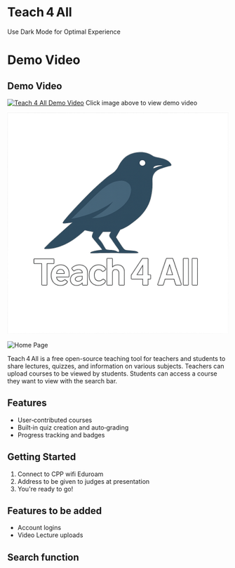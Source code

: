 # Teach 4 All
Use Dark Mode for Optimal Experience

# Demo Video

## Demo Video

[![Teach 4 All Demo Video](https://img.youtube.com/vi/CppC3Z4kbac/0.jpg)](https://youtu.be/CppC3Z4kbac)
Click image above to view demo video

![Teach 4 All Logo](crow-white.png)

<img width="1728" alt="Home Page" src="https://github.com/user-attachments/assets/12e13bb2-39c2-4765-b022-cc5ef4934303" />


Teach 4 All is a free open-source teaching tool for teachers and students to share lectures,
quizzes, and information on various subjects. Teachers can upload courses to be viewed by 
students. Students can access a course they want to view with the search bar.
## Features

- User‑contributed courses  
- Built‑in quiz creation and auto‑grading  
- Progress tracking and badges

## Getting Started

1. Connect to CPP wifi Eduroam
2. Address to be given to judges at presentation
3. You're ready to go!

## Features to be added

- Account logins
- Video Lecture uploads


## Search function


